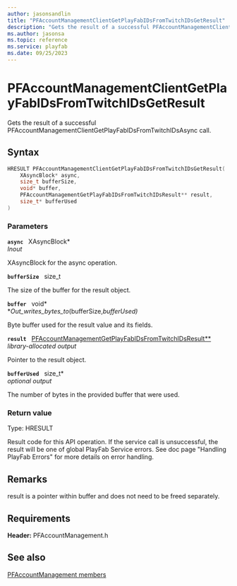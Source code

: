 ```yaml
---
author: jasonsandlin
title: "PFAccountManagementClientGetPlayFabIDsFromTwitchIDsGetResult"
description: "Gets the result of a successful PFAccountManagementClientGetPlayFabIDsFromTwitchIDsAsync call."
ms.author: jasonsa
ms.topic: reference
ms.service: playfab
ms.date: 09/25/2023
---
```


# PFAccountManagementClientGetPlayFabIDsFromTwitchIDsGetResult  

Gets the result of a successful PFAccountManagementClientGetPlayFabIDsFromTwitchIDsAsync call.  

## Syntax  
  
```cpp
HRESULT PFAccountManagementClientGetPlayFabIDsFromTwitchIDsGetResult(  
    XAsyncBlock* async,  
    size_t bufferSize,  
    void* buffer,  
    PFAccountManagementGetPlayFabIDsFromTwitchIDsResult** result,  
    size_t* bufferUsed  
)  
```  
  
### Parameters  
  
**`async`** &nbsp; XAsyncBlock*  
*_Inout_*  
  
XAsyncBlock for the async operation.  
  
**`bufferSize`** &nbsp; size_t  
  
The size of the buffer for the result object.  
  
**`buffer`** &nbsp; void*  
*_Out_writes_bytes_to_(bufferSize,*bufferUsed)*  
  
Byte buffer used for the result value and its fields.  
  
**`result`** &nbsp; [PFAccountManagementGetPlayFabIDsFromTwitchIDsResult**](../../pfaccountmanagementtypes/structs/pfaccountmanagementgetplayfabidsfromtwitchidsresult.md)  
*library-allocated output*  
  
Pointer to the result object.  
  
**`bufferUsed`** &nbsp; size_t*  
*optional output*  
  
The number of bytes in the provided buffer that were used.  
  
  
### Return value
Type: HRESULT
  
Result code for this API operation. If the service call is unsuccessful, the result will be one of global PlayFab Service errors. See doc page "Handling PlayFab Errors" for more details on error handling.
  
## Remarks  
  
result is a pointer within buffer and does not need to be freed separately.
  
## Requirements  
  
**Header:** PFAccountManagement.h
  
## See also  
[PFAccountManagement members](../pfaccountmanagement_members.md)  

  
  
